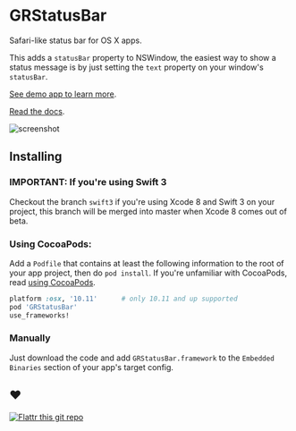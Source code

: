 # GRStatusBar

Safari-like status bar for OS X apps.

This adds a `statusBar` property to NSWindow, the easiest way to show a status message is by just setting the `text` property on your window's `statusBar`.

[See demo app to learn more](https://github.com/insidegui/GRStatusBarDemo).

[Read the docs](http://cocoadocs.org/docsets/GRStatusBar).

![screenshot](https://raw.githubusercontent.com/insidegui/GRStatusBar/master/screenshot.png)

## Installing

### IMPORTANT: If you're using Swift 3 

Checkout the branch `swift3` if you're using Xcode 8 and Swift 3 on your project, this branch will be merged into master when Xcode 8 comes out of beta.

### Using CocoaPods:

Add a `Podfile` that contains at least the following information to the root of your app project, then do `pod install`.
If you're unfamiliar with CocoaPods, read [using CocoaPods](http://guides.cocoapods.org/using/using-cocoapods.html).

```ruby
platform :osx, '10.11'      # only 10.11 and up supported
pod 'GRStatusBar'
use_frameworks!
```

### Manually

Just download the code and add `GRStatusBar.framework` to the `Embedded Binaries` section of your app's target config.

## ❤️

[![Flattr this git repo](http://api.flattr.com/button/flattr-badge-large.png)](https://flattr.com/submit/auto?user_id=insidegui&url=https://github.com/insidegui/GRStatusBar.git)